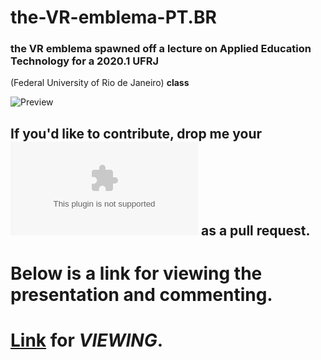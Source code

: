 # the-VR-emblema-PT.BR
### the VR emblema spawned off a lecture on Applied Education Technology for a 2020.1 UFRJ 

(Federal University of Rio de Janeiro) **class**

![Preview](https://i.imgur.com/AyHGeFf.png)
## If you'd like to contribute, drop me your ![e-mail](thecyberart.net@gmail.com) as a pull request. 

# Below is a link for viewing the presentation and commenting.
# [Link](http://slides.com/users/invitations/38c3c0dc55c79a7f) for ***VIEWING***.
